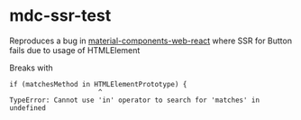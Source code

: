 # mdc-ssr-test

Reproduces a bug in [material-components-web-react](https://github.com/material-components/material-components-web-react) where SSR for Button fails due to usage of HTMLElement

Breaks with 
```
if (matchesMethod in HTMLElementPrototype) {
                      ^
TypeError: Cannot use 'in' operator to search for 'matches' in undefined
```
